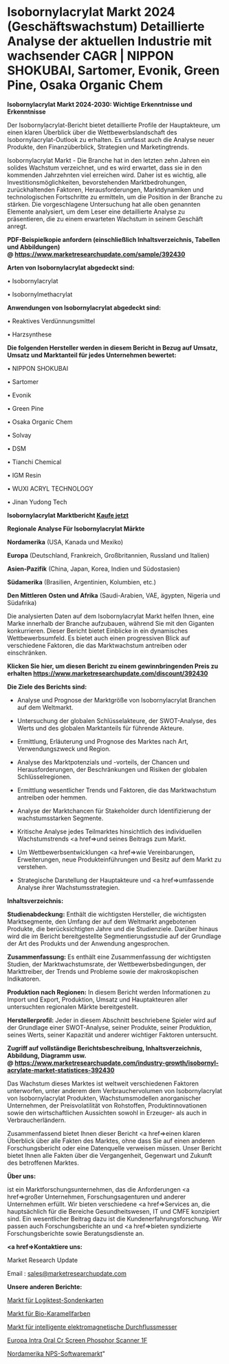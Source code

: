 # Isobornylacrylat Markt 2024 (Geschäftswachstum) Detaillierte Analyse der aktuellen Industrie mit wachsender CAGR | NIPPON SHOKUBAI, Sartomer, Evonik, Green Pine, Osaka Organic Chem

<strong>Isobornylacrylat Markt 2024-2030: Wichtige Erkenntnisse und Erkenntnisse</strong>

Der Isobornylacrylat-Bericht bietet detaillierte Profile der Hauptakteure, um einen klaren Überblick über die Wettbewerbslandschaft des Isobornylacrylat-Outlook zu erhalten. Es umfasst auch die Analyse neuer Produkte, den Finanzüberblick, Strategien und Marketingtrends.

Isobornylacrylat Markt - Die Branche hat in den letzten zehn Jahren ein solides Wachstum verzeichnet, und es wird erwartet, dass sie in den kommenden Jahrzehnten viel erreichen wird. Daher ist es wichtig, alle Investitionsmöglichkeiten, bevorstehenden Marktbedrohungen, zurückhaltenden Faktoren, Herausforderungen, Marktdynamiken und technologischen Fortschritte zu ermitteln, um die Position in der Branche zu stärken. Die vorgeschlagene Untersuchung hat alle oben genannten Elemente analysiert, um dem Leser eine detaillierte Analyse zu präsentieren, die zu einem erwarteten Wachstum in seinem Geschäft anregt.

<strong><b>PDF-Beispielkopie anfordern (einschließlich Inhaltsverzeichnis, Tabellen und Abbildungen) @ </b></strong><strong><a href=https://www.marketresearchupdate.com/sample/392430><strong>https://www.marketresearchupdate.com/sample/392430</u></a></strong></strong>

<strong>Arten von Isobornylacrylat abgedeckt sind:</strong>

• Isobornylacrylat

• Isobornylmethacrylat

<strong>Anwendungen von Isobornylacrylat abgedeckt sind:</strong>

• Reaktives Verdünnungsmittel

• Harzsynthese

<strong>Die folgenden Hersteller werden in diesem Bericht in Bezug auf Umsatz, Umsatz und Marktanteil für jedes Unternehmen bewertet:</strong>

• NIPPON SHOKUBAI

• Sartomer

• Evonik

• Green Pine

• Osaka Organic Chem

• Solvay

• DSM

• Tianchi Chemical

• IGM Resin

• WUXI ACRYL TECHNOLOGY

• Jinan Yudong Tech

<strong>Isobornylacrylat Marktbericht <a href=https://www.marketresearchupdate.com/buynow/392430>Kaufe jetzt</a></strong>

<strong>Regionale Analyse Für Isobornylacrylat Märkte</strong>

<strong>Nordamerika</strong> (USA, Kanada und Mexiko)

<strong>Europa</strong> (Deutschland, Frankreich, Großbritannien, Russland und Italien)

<strong>Asien-Pazifik</strong> (China, Japan, Korea, Indien und Südostasien)

<strong>Südamerika</strong> (Brasilien, Argentinien, Kolumbien, etc.)

<strong>Den Mittleren</strong> <strong>Osten und Afrika</strong> (Saudi-Arabien, VAE, ägypten, Nigeria und Südafrika)

Die analysierten Daten auf dem Isobornylacrylat Markt helfen Ihnen, eine Marke innerhalb der Branche aufzubauen, während Sie mit den Giganten konkurrieren. Dieser Bericht bietet Einblicke in ein dynamisches Wettbewerbsumfeld. Es bietet auch einen progressiven Blick auf verschiedene Faktoren, die das Marktwachstum antreiben oder einschränken.

<strong>Klicken Sie hier, um diesen Bericht zu einem gewinnbringenden Preis zu erhalten
</strong><strong><a href=https://www.marketresearchupdate.com/discount/392430>https://www.marketresearchupdate.com/discount/392430</b></u></strong></a>

<strong>Die Ziele des Berichts sind:</strong>

- Analyse und Prognose der Marktgröße von Isobornylacrylat Branchen auf dem Weltmarkt.

- Untersuchung der globalen Schlüsselakteure, der SWOT-Analyse, des Werts und des globalen Marktanteils für führende Akteure.

- Ermittlung, Erläuterung und Prognose des Marktes nach Art, Verwendungszweck und Region.

- Analyse des Marktpotenzials und -vorteils, der Chancen und Herausforderungen, der Beschränkungen und Risiken der globalen Schlüsselregionen.

- Ermittlung wesentlicher Trends und Faktoren, die das Marktwachstum antreiben oder hemmen.

- Analyse der Marktchancen für Stakeholder durch Identifizierung der wachstumsstarken Segmente.

- Kritische Analyse jedes Teilmarktes hinsichtlich des individuellen Wachstumstrends <a href=>und</a> seines Beitrags zum Markt.

- Um Wettbewerbsentwicklungen <a href=>wie</a> Vereinbarungen, Erweiterungen, neue Produkteinführungen und Besitz auf dem Markt zu verstehen.

- Strategische Darstellung der Hauptakteure und <a href=>umfas</a>sende Analyse ihrer Wachstumsstrategien.

<strong>Inhaltsverzeichnis:</strong>

<strong>Studienabdeckung:</strong> Enthält die wichtigsten Hersteller, die wichtigsten Marktsegmente, den Umfang der auf dem Weltmarkt angebotenen Produkte, die berücksichtigten Jahre und die Studienziele. Darüber hinaus wird die im Bericht bereitgestellte Segmentierungsstudie auf der Grundlage der Art des Produkts und der Anwendung angesprochen.

<strong>Zusammenfassung:</strong> Es enthält eine Zusammenfassung der wichtigsten Studien, der Marktwachstumsrate, der Wettbewerbsbedingungen, der Markttreiber, der Trends und Probleme sowie der makroskopischen Indikatoren.

<strong>Produktion nach Regionen:</strong> In diesem Bericht werden Informationen zu Import und Export, Produktion, Umsatz und Hauptakteuren aller untersuchten regionalen Märkte bereitgestellt.

<strong>Herstellerprofil:</strong> Jeder in diesem Abschnitt beschriebene Spieler wird auf der Grundlage einer SWOT-Analyse, seiner Produkte, seiner Produktion, seines Werts, seiner Kapazität und anderer wichtiger Faktoren untersucht.

<strong><b>Zugriff auf vollständige Berichtsbeschreibung, Inhaltsverzeichnis, Abbildung, Diagramm usw. @ </b></strong><strong><a href=https://www.marketresearchupdate.com/industry-growth/isobornyl-acrylate-market-statistices-392430>https://www.marketresearchupdate.com/industry-growth/isobornyl-acrylate-market-statistices-392430</a></strong>

Das Wachstum dieses Marktes ist weltweit verschiedenen Faktoren unterworfen, unter anderem dem Verbrauchervolumen von Isobornylacrylat von Isobornylacrylat Produkten, Wachstumsmodellen anorganischer Unternehmen, der Preisvolatilität von Rohstoffen, Produktinnovationen sowie den wirtschaftlichen Aussichten sowohl in Erzeuger- als auch in Verbraucherländern.

Zusammenfassend bietet Ihnen dieser Bericht <a href=>einen</a> klaren Überblick über alle Fakten des Marktes, ohne dass Sie auf einen anderen Forschungsbericht oder eine Datenquelle verweisen müssen. Unser Bericht bietet Ihnen alle Fakten über die Vergangenheit, Gegenwart und Zukunft des betroffenen Marktes.

<strong>Über uns:</strong>

 ist ein Marktforschungsunternehmen, das die Anforderungen <a href=>großer</a> Unternehmen, Forschungsagenturen und anderer Unternehmen erfüllt. Wir bieten verschiedene <a href=>Services</a> an, die hauptsächlich für die Bereiche Gesundheitswesen, IT und CMFE konzipiert sind. Ein wesentlicher Beitrag dazu ist die Kundenerfahrungsforschung. Wir passen auch Forschungsberichte an und <a href=>bieten</a> syndizierte Forschungsberichte sowie Beratungsdienste an.

<strong><a href=>Kontaktiere uns:</a></strong>

Market Research Update

Email : sales@marketresearchupdate.com

<strong>Unsere anderen Berichte:</strong>

<a href=https://www.linkedin.com/pulse/logic-test-probe-card-market-latest-report-outstanding>Markt für Logiktest-Sondenkarten</a>

<a href=https://www.linkedin.com/pulse/organic-caramel-color-market-size-industry-growth>Markt für Bio-Karamellfarben</a>

<a href=https://www.linkedin.com/pulse/intelligent-electromagnetic-flowmeter-market-sizing-up>Markt für intelligente elektromagnetische Durchflussmesser</a>

<a href=https://www.linkedin.com/pulse/europe-intra-oral-cr-screen-phosphor-scanner-1f>Europa Intra Oral Cr Screen Phosphor Scanner 1F</a>

<a href=https://www.linkedin.com/pulse/north-america-nps-software-market-future-ngiif/>Nordamerika NPS-Softwaremarkt</a>"
